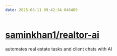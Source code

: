 ```yaml
---
date: 2025-08-11 09:42:34.046489
---
```


# [saminkhan1/realtor-ai](https://github.com/saminkhan1/realtor-ai)

automates real estate tasks and client chats with AI